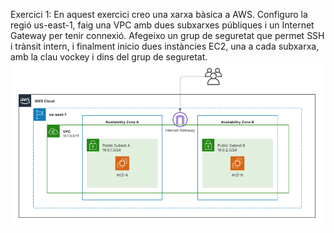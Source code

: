 Exercici 1:
En aquest exercici creo una xarxa bàsica a AWS. 
Configuro la regió us-east-1, faig una VPC amb dues subxarxes públiques i un Internet Gateway per tenir connexió. 
Afegeixo un grup de seguretat que permet SSH i trànsit intern, i finalment inicio dues instàncies EC2, una a cada subxarxa, amb la clau vockey i dins del grup de seguretat.
![alt text](image.png)